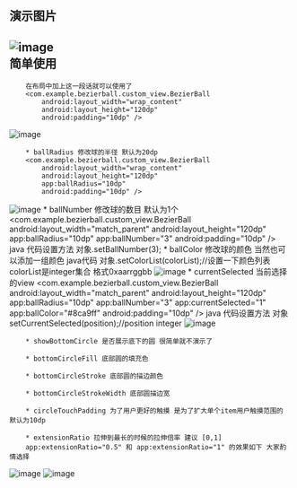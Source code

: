 演示图片
--------
![image](https://github.com/bouquet12138/pictureLibrary/blob/master/elasticBall.gif)
<br>
简单使用
--------	
		在布局中加上这一段话就可以使用了
		<com.example.bezierball.custom_view.BezierBall
			android:layout_width="wrap_content"
			android:layout_height="120dp"
			android:padding="10dp" />
![image](https://github.com/bouquet12138/pictureLibrary/blob/master/ballRadiusBig.png)


		* ballRadius 修改球的半径 默认为20dp
		<com.example.bezierball.custom_view.BezierBall
			android:layout_width="wrap_content"
			android:layout_height="120dp"
			app:ballRadius="10dp"
			android:padding="10dp" />
![image](https://github.com/bouquet12138/pictureLibrary/blob/master/ballNumber.png)
		* ballNumber 修改球的数目 默认为1个
		<com.example.bezierball.custom_view.BezierBall
			android:layout_width="match_parent"
			android:layout_height="120dp"
			app:ballRadius="10dp"
			app:ballNumber="3"
			android:padding="10dp" />
		java 代码设置方法 对象.setBallNumber(3);
		* ballColor 修改球的颜色
		当然也可以添加一组颜色 java代码 对象.setColorList(colorList);//设置一下颜色列表 colorList是integer集合 格式0xaarrggbb
![image](https://github.com/bouquet12138/pictureLibrary/blob/master/ballColor.png)
		* currentSelected 当前选择的view
		<com.example.bezierball.custom_view.BezierBall
			android:layout_width="match_parent"
			android:layout_height="120dp"
			app:ballRadius="10dp"
			app:ballNumber="3"
			app:currentSelected="1"
			app:ballColor="#8ca9ff"
			android:padding="10dp" />
		java 代码设置方法 对象setCurrentSelected(position);//position integer
![image](https://github.com/bouquet12138/pictureLibrary/blob/master/ballCurrentSelected.png)<br>
		
		* showBottomCircle 是否展示底下的圆 很简单就不演示了
		
		* bottomCircleFill 底部圆的填充色
		
		* bottomCircleStroke 底部圆的描边颜色
		
		* bottomCircleStrokeWidth 底部圆描边宽
		
		* circleTouchPadding 为了用户更好的触摸 是为了扩大单个item用户触摸范围的 默认为10dp
		
		* extensionRatio 拉伸到最长的时候的拉伸倍率 建议 [0,1]
		app:extensionRatio="0.5" 和 app:extensionRatio="1" 的效果如下 大家酌情选择
![image](https://github.com/bouquet12138/pictureLibrary/blob/master/extendSmall.jpg)
![image](https://github.com/bouquet12138/pictureLibrary/blob/master/extendBig.jpg)

		
		
		
		
		
       